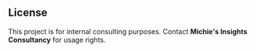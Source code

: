 ## License

This project is for internal consulting purposes. Contact **Michie's Insights Consultancy** for usage rights.
